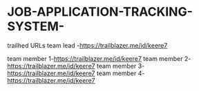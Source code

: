 # JOB-APPLICATION-TRACKING-SYSTEM- 
trailhed URLs 
team lead -https://trailblazer.me/id/keere7

team member 1-https://trailblazer.me/id/keere7 
team member 2-https://trailblazer.me/id/keere7 
team member 3-https://trailblazer.me/id/keere7
team member 4-https://trailblazer.me/id/keere7
